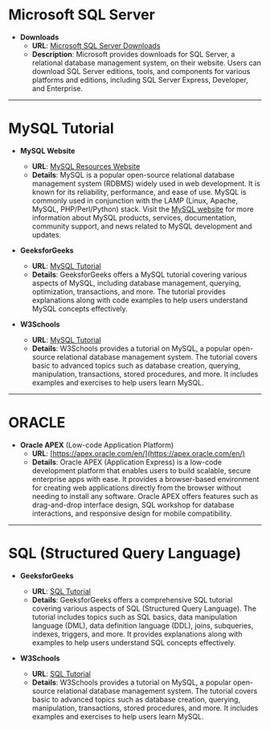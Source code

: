# Microsoft SQL Server

- **Downloads**
  - **URL**: [Microsoft SQL Server Downloads](https://www.microsoft.com/en-my/sql-server/sql-server-downloads)
  - **Description**: Microsoft provides downloads for SQL Server, a relational database management system, on their website. Users can download SQL Server editions, tools, and components for various platforms and editions, including SQL Server Express, Developer, and Enterprise.

---

# MySQL Tutorial

- **MySQL Website**
  - **URL**: [MySQL Resources Website](https://www.mysql.com/)
  - **Details**: MySQL is a popular open-source relational database management system (RDBMS) widely used in web development. It is known for its reliability, performance, and ease of use. MySQL is commonly used in conjunction with the LAMP (Linux, Apache, MySQL, PHP/Perl/Python) stack. Visit the [MySQL website](https://www.mysql.com/) for more information about MySQL products, services, documentation, community support, and news related to MySQL development and updates.

- **GeeksforGeeks**
  - **URL**: [MySQL Tutorial](https://www.geeksforgeeks.org/mysql-tutorial/?ref=shm)
  - **Details**: GeeksforGeeks offers a MySQL tutorial covering various aspects of MySQL, including database management, querying, optimization, transactions, and more. The tutorial provides explanations along with code examples to help users understand MySQL concepts effectively.

- **W3Schools**
  - **URL**: [MySQL Tutorial](https://www.w3schools.com/mysql/default.asp)
  - **Details**: W3Schools provides a tutorial on MySQL, a popular open-source relational database management system. The tutorial covers basic to advanced topics such as database creation, querying, manipulation, transactions, stored procedures, and more. It includes examples and exercises to help users learn MySQL.

---

# ORACLE

- **Oracle APEX** (Low-code Application Platform)
  - **URL**: [https://apex.oracle.com/en/](https://apex.oracle.com/en/)
  - **Details**: Oracle APEX (Application Express) is a low-code development platform that enables users to build scalable, secure enterprise apps with ease. It provides a browser-based environment for creating web applications directly from the browser without needing to install any software. Oracle APEX offers features such as drag-and-drop interface design, SQL workshop for database interactions, and responsive design for mobile compatibility.

---

# SQL (Structured Query Language)

- **GeeksforGeeks**
  - **URL**: [SQL Tutorial](https://www.geeksforgeeks.org/sql-tutorial/?ref=shm)
  - **Details**: GeeksforGeeks offers a comprehensive SQL tutorial covering various aspects of SQL (Structured Query Language). The tutorial includes topics such as SQL basics, data manipulation language (DML), data definition language (DDL), joins, subqueries, indexes, triggers, and more. It provides explanations along with examples to help users understand SQL concepts effectively.

- **W3Schools**
  - **URL**: [SQL Tutorial](https://www.w3schools.com/sql/default.asp)
  - **Details**: W3Schools provides a tutorial on MySQL, a popular open-source relational database management system. The tutorial covers basic to advanced topics such as database creation, querying, manipulation, transactions, stored procedures, and more. It includes examples and exercises to help users learn MySQL.
